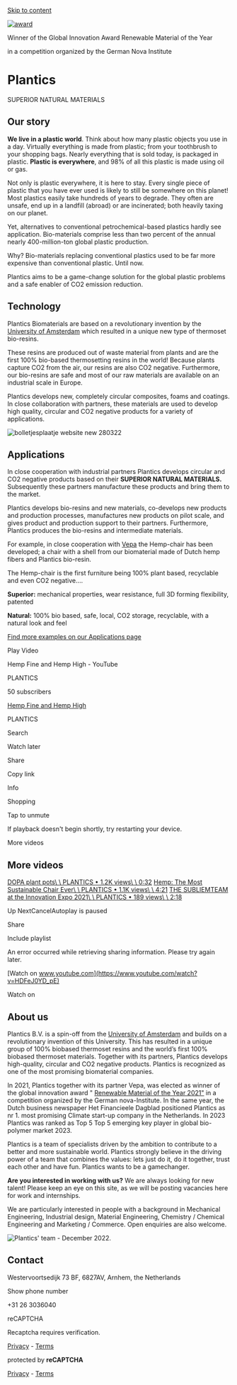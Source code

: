 [Skip to content](https://plantics.com/#fl-main-content)

[![award](https://plantics.com/wp-content/uploads/2021/06/award.png)](https://plantics.com/berichten/plantics-and-vepa-new-material-of-the-year-award/)

Winner of the Global Innovation Award Renewable Material of the Year

in a competition organized by the German Nova Institute

# Plantics

SUPERIOR NATURAL MATERIALS

## Our story

**We live in a plastic world**. Think about how many plastic objects you use in a day. Virtually everything is made from plastic; from your toothbrush to your shopping bags. Nearly everything that is sold today, is packaged in plastic. **Plastic is everywhere**, and 98% of all this plastic is made using oil or gas.

Not only is plastic everywhere, it is here to stay. Every single piece of plastic that you have ever used is likely to still be somewhere on this planet! Most plastics easily take hundreds of years to degrade. They often are unsafe, end up in a landfill (abroad) or are incinerated; both heavily taxing on our planet.

Yet, alternatives to conventional petrochemical-based plastics hardly see application. Bio-materials comprise less than two percent of the annual nearly 400-million-ton global plastic production.

Why? Bio-materials replacing conventional plastics used to be far more expensive than conventional plastic. Until now.

Plantics aims to be a game-change solution for the global plastic problems and a safe enabler of CO2 emission reduction.

## Technology

Plantics Biomaterials are based on a revolutionary invention by the [University of Amsterdam](https://www.uva.nl/) which resulted in a unique new type of thermoset bio-resins.

These resins are produced out of waste material from plants and are the first 100% bio-based thermosetting resins in the world! Because plants capture CO2 from the air, our resins are also CO2 negative. Furthermore, our bio-resins are safe and most of our raw materials are available on an industrial scale in Europe.

Plantics develops new, completely circular composites, foams and coatings. In close collaboration with partners, these materials are used to develop high quality, circular and CO2 negative products for a variety of applications.

![bolletjesplaatje website new 280322](https://plantics.com/wp-content/uploads/2022/03/bolletjesplaatje-website-new-280322-scaled.jpg)

## Applications

In close cooperation with industrial partners Plantics develops circular and CO2 negative products based on their **SUPERIOR NATURAL MATERIALS.** Subsequently these partners manufacture these products and bring them to the market.

Plantics develops bio-resins and new materials, co-develops new products and production processes, manufactures new products on pilot scale, and gives product and production support to their partners. Furthermore, Plantics produces the bio-resins and intermediate materials.

For example, in close cooperation with [Vepa](http://www.vepa.nl/) the Hemp-chair has been developed; a chair with a shell from our biomaterial made of Dutch hemp fibers and Plantics bio-resin.

The Hemp-chair is the first furniture being 100% plant based, recyclable and even CO2 negative….

**Superior:** mechanical properties, wear resistance, full 3D forming flexibility, patented

**Natural:** 100% bio based, safe, local, CO2 storage, recyclable, with a natural look and feel

[Find more examples on our Applications page](https://plantics.com/applications/)

Play Video

Hemp Fine and Hemp High - YouTube

PLANTICS

50 subscribers

[Hemp Fine and Hemp High](https://www.youtube.com/watch?v=HDFeJ0YD_pE)

PLANTICS

Search

Watch later

Share

Copy link

Info

Shopping

Tap to unmute

If playback doesn't begin shortly, try restarting your device.

More videos

## More videos

[DOPA plant pots\\
\\
PLANTICS • 1.2K views\\
\\
0:32](https://www.youtube.com/watch?v=_h7kOB-aFPA) [Hemp: The Most Sustainable Chair Ever\\
\\
PLANTICS • 1.1K views\\
\\
4:21](https://www.youtube.com/watch?v=CKYwQhZXp8M) [THE SUBLIEMTEAM at the Innovation Expo 2021\\
\\
PLANTICS • 189 views\\
\\
2:18](https://www.youtube.com/watch?v=qwfFniQjm0g)

Up NextCancelAutoplay is paused

Share

Include playlist

An error occurred while retrieving sharing information. Please try again later.

[Watch on www.youtube.com](https://www.youtube.com/watch?v=HDFeJ0YD_pE)

Watch on

## About us

Plantics B.V. is a spin-off from the [University of Amsterdam](http://www.uva.nl/) and builds on a revolutionary invention of this University. This has resulted in a unique group of 100% biobased thermoset resins and the world’s first 100% biobased thermoset materials. Together with its partners, Plantics develops high-quality, circular and CO2 negative products. Plantics is recognized as one of the most promising biomaterial companies.

In 2021, Plantics together with its partner Vepa, was elected as winner of the global innovation award " [Renewable Material of the Year 2021"](https://plantics.com/berichten/plantics-and-vepa-new-material-of-the-year-award/) in a competition organized by the German nova-Institute. In the same year, the Dutch business newspaper Het Financieele Dagblad positioned Plantics as nr 1. most promising Climate start-up company in the Netherlands. In 2023 Plantics was ranked as Top 5 Top 5 emerging key player in global bio-polymer market 2023.

Plantics is a team of specialists driven by the ambition to contribute to a better and more sustainable world. Plantics strongly believe in the driving power of a team that combines the values: lets just do it, do it together, trust each other and have fun. Plantics wants to be a gamechanger.

**Are you interested in working with us?** We are always looking for new talent! Please keep an eye on this site, as we will be posting vacancies here for work and internships.

We are particularly interested in people with a background in Mechanical Engineering, Industrial design, Material Engineering, Chemistry / Chemical Engineering and Marketing / Commerce. Open enquiries are also welcome.

![Plantics' team - December 2022.](https://plantics.com/wp-content/uploads/2023/01/Teamfoto-december-2022-scaled.jpg)

## Contact

Westervoortsedijk 73 BF, 6827AV, Arnhem, the Netherlands

Show phone number

+31 26 3036040

reCAPTCHA

Recaptcha requires verification.

[Privacy](https://www.google.com/intl/en/policies/privacy/) \- [Terms](https://www.google.com/intl/en/policies/terms/)

protected by **reCAPTCHA**

[Privacy](https://www.google.com/intl/en/policies/privacy/) \- [Terms](https://www.google.com/intl/en/policies/terms/)